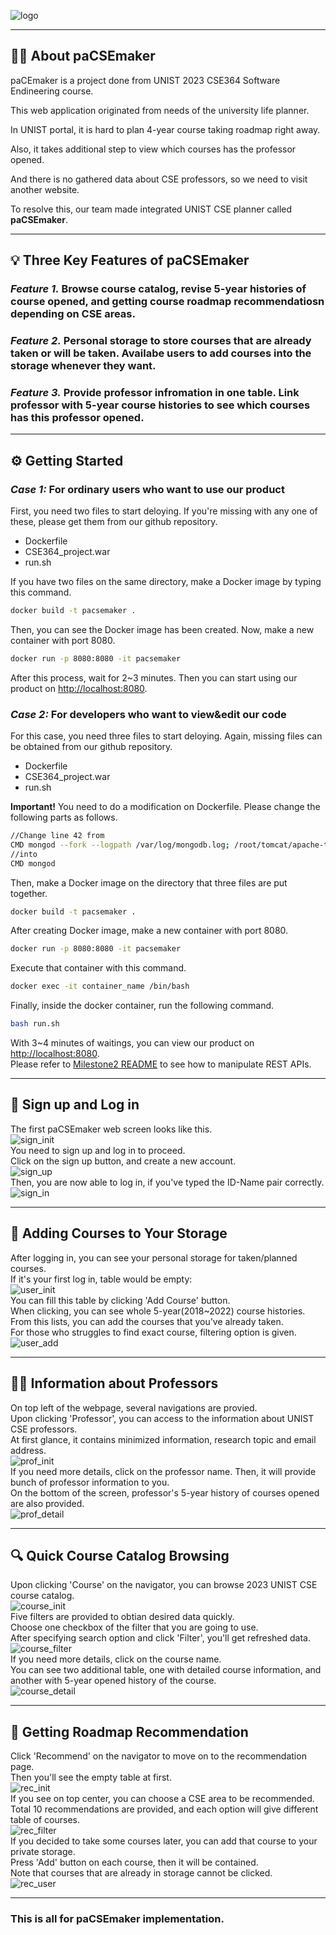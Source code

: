 ![logo](https://github.com/changuniuni/2023-CSE364-SE-Group7/assets/64305539/969bf827-e539-483a-9b6b-e9d6416ebe20)  

- - -

## **🏃‍♂️ About paCSEmaker**  
paCEmaker is a project done from UNIST 2023 CSE364 Software Endineering course.  

This web application originated from needs of the university life planner.  

In UNIST portal, it is hard to plan 4-year course taking roadmap right away.  

Also, it takes additional step to view which courses has the professor opened.  

And there is no gathered data about CSE professors, so we need to visit another website.  

To resolve this, our team made integrated UNIST CSE planner called **paCSEmaker**.  

- - -

## **💡 Three Key Features of paCSEmaker**  
### *Feature 1.* Browse course catalog, revise 5-year histories of course opened, and getting course roadmap recommendatiosn depending on CSE areas.  

### *Feature 2.* Personal storage to store courses that are already taken or will be taken. Availabe users to add courses into the storage whenever they want.  

### *Feature 3.* Provide professor infromation in one table. Link professor with 5-year course histories to see which courses has this professor opened.  

- - -

## **⚙️ Getting Started**  
### *Case 1:* For ordinary users who want to use our product  
First, you need two files to start deloying. If you're missing with any one of these, please get them from our github repository.
* Dockerfile  
* CSE364_project.war
* run.sh

If you have two files on the same directory, make a Docker image by typing this command.  
```bash
docker build -t pacsemaker .
```
Then, you can see the Docker image has been created. Now, make a new container with port 8080.  
```bash
docker run -p 8080:8080 -it pacsemaker
```
After this process, wait for 2~3 minutes. Then you can start using our product on <http://localhost:8080>.  
### *Case 2:* For developers who want to view&edit our code  
For this case, you need three files to start deloying. Again, missing files can be obtained from our github repository.
* Dockerfile  
* CSE364_project.war
* run.sh

**Important!** You need to do a modification on Dockerfile. Please change the following parts as follows.  
```bash
//Change line 42 from  
CMD mongod --fork --logpath /var/log/mongodb.log; /root/tomcat/apache-tomcat-10.0.10/bin/catalina.sh run  
//into  
CMD mongod  
```
Then, make a Docker image on the directory that three files are put together.  
```bash
docker build -t pacsemaker .
```
After creating Docker image, make a new container with port 8080.  
```bash
docker run -p 8080:8080 -it pacsemaker
```
Execute that container with this command.  
```bash
docker exec -it container_name /bin/bash
```
Finally, inside the docker container, run the following command.  
```bash
bash run.sh
```
With 3~4 minutes of waitings, you can view our product on <http://localhost:8080>.  
Please refer to [Milestone2 README](https://github.com/changuniuni/2023-CSE364-SE-Group7/blob/milestone2/README.md) to see how to manipulate REST APIs.

- - -

## **🔑 Sign up and Log in**  
The first paCSEmaker web screen looks like this.  
![sign_init](https://github.com/changuniuni/2023-CSE364-SE-Group7/assets/64305539/b5db8170-ba98-4aae-98fa-ee6f17abf27d)  
You need to sign up and log in to proceed.  
Click on the sign up button, and create a new account.  
![sign_up](https://github.com/changuniuni/2023-CSE364-SE-Group7/assets/64305539/e56c6071-6d0c-486a-b2be-f7616c09a78d)  
Then, you are now able to log in, if you've typed the ID-Name pair correctly.  
![sign_in](https://github.com/changuniuni/2023-CSE364-SE-Group7/assets/64305539/9ffb1b47-f54c-4b09-b7ce-72c68be471ca)  
- - -
## **📃 Adding Courses to Your Storage**  
After logging in, you can see your personal storage for taken/planned courses.  
If it's your first log in, table would be empty:  
![user_init](https://github.com/changuniuni/2023-CSE364-SE-Group7/assets/64305539/99b6433e-2371-46c2-bbaa-1e4cc9663ec8)  
You can fill this table by clicking 'Add Course' button.  
When clicking, you can see whole 5-year(2018~2022) course histories.  
From this lists, you can add the courses that you've already taken.  
For those who struggles to find exact course, filtering option is given.  
![user_add](https://github.com/changuniuni/2023-CSE364-SE-Group7/assets/64305539/45d0679e-174e-47b8-b40c-797b617f5ad1)  
- - -
## **👩‍🏫 Information about Professors**  
On top left of the webpage, several navigations are provied.  
Upon clicking 'Professor', you can access to the information about UNIST CSE professors.  
At first glance, it contains minimized information, research topic and email address.  
![prof_init](https://github.com/changuniuni/2023-CSE364-SE-Group7/assets/64305539/0496e04a-e41e-44f5-9489-d101e53eaa55)  
If you need more details, click on the professor name. Then, it will provide bunch of professor information to you.  
On the bottom of the screen, professor's 5-year history of courses opened are also provided.  
![prof_detail](https://github.com/changuniuni/2023-CSE364-SE-Group7/assets/64305539/57198cb4-8c5e-4857-a068-f3abdc0b175e)  
- - -
## **🔍 Quick Course Catalog Browsing**    
Upon clicking 'Course' on the navigator, you can browse 2023 UNIST CSE course catalog.  
![course_init](https://github.com/changuniuni/2023-CSE364-SE-Group7/assets/64305539/48993d55-2dc5-4a56-8503-87221f2438c4)  
Five filters are provided to obtian desired data quickly.  
Choose one checkbox of the filter that you are going to use.  
After specifying search option and click 'Filter', you'll get refreshed data.
![course_filter](https://github.com/changuniuni/2023-CSE364-SE-Group7/assets/64305539/cbb4e8ae-53b3-46dc-8c1b-70f2e847bbb9)  
If you need more details, click on the course name.  
You can see two additional table, one with detailed course information, and another with 5-year opened history of the course.  
![course_detail](https://github.com/changuniuni/2023-CSE364-SE-Group7/assets/64305539/adf097cd-3c9d-4fb9-8d98-f9bb81564aad)  
- - -
## **🚩 Getting Roadmap Recommendation**    
Click 'Recommend' on the navigator to move on to the recommendation page.  
Then you'll see the empty table at first.  
![rec_init](https://github.com/changuniuni/2023-CSE364-SE-Group7/assets/64305539/fa82e527-7555-4664-bd29-ba1a3ec5e078)  
If you see on top center, you can choose a CSE area to be recommended.  
Total 10 recommendations are provided, and each option will give different table of courses.  
![rec_filter](https://github.com/changuniuni/2023-CSE364-SE-Group7/assets/64305539/ac35c780-b7cd-4dbe-84cb-618f8a69dfe9)  
If you decided to take some courses later, you can add that course to your private storage.  
Press 'Add' button on each course, then it will be contained.  
Note that courses that are already in storage cannot be clicked.  
![rec_user](https://github.com/changuniuni/2023-CSE364-SE-Group7/assets/64305539/ce56eec6-66fe-4aa6-b748-21dc479257b8)  
- - -
### This is all for paCSEmaker implementation.  
